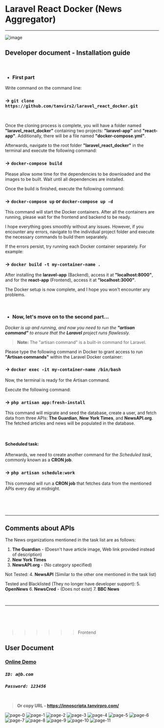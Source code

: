 Laravel React Docker  (News Aggregator)
=======================================
***

![image](https://github.com/tanvirs2/laravel_react_docker/assets/11763906/4d89fafb-0ad5-4638-9ddc-141a47a1f7da)

## Developer document - Installation guide

<br/>

+ ### First part

Write command on the command line:

### &rarr; `git clone https://github.com/tanvirs2/laravel_react_docker.git`

<br/>

Once the cloning process is complete, you will have a folder named **"laravel_react_docker"**
containing two projects: **"laravel-app"** and **"react-app"**.
Additionally, there will be a file named **"docker-compose.yml"**.

Afterwards, navigate to the root folder **"laravel_react_docker"** in the terminal
and execute the following command:

### &rarr; `docker-compose build`

Please allow some time for the dependencies to be downloaded and the images to be built.
Wait until all dependencies are installed.

Once the build is finished, execute the following command:

### &rarr; `docker-compose up` or `docker-compose up -d`

This command will start the Docker containers. After all the containers are running,
please wait for the frontend and backend to be ready.

I hope everything goes smoothly without any issues. However, if you encounter any errors,
navigate to the individual project folder and execute the necessary commands to build them separately.

If the errors persist, try running each Docker container separately. For example:

### &rarr; `docker build -t my-container-name .`

After installing the **laravel-app** (Backend), access it at **"localhost:8000"**, and for the **react-app** (Frontend), access it at **"localhost:3000"**.

The Docker setup is now complete, and I hope you won't encounter any problems.

<br/>


+ ### Now, let's move on to the second part...

*Docker is up and running, and now you need to run the **"artisan command"** to ensure that the **Laravel** project runs flawlessly.*

>**Note:** The "artisan command" is a built-in command for Laravel.

Please type the following command in Docker to grant access to run **"Artisan commands"** within the Laravel Docker container:

### &rarr; `docker exec -it my-container-name /bin/bash`

Now, the terminal is ready for the Artisan command.

Execute the following command:

### &rarr; `php artisan app:fresh-install`

This command will migrate and seed the database, create a user, and fetch data from three APIs: **The Guardian**, **New York Times**, and **NewsAPI.org**. The fetched articles and news will be populated in the database.

<br/>

#### Scheduled task:

Afterwards, we need to create another command for the *Scheduled task*, commonly known as a **CRON job**.

### &rarr; `php artisan schedule:work`

This command will run a **CRON job** that fetches data from the mentioned APIs every day at midnight.



<br/><br/><br/>
***
## Comments about APIs

The News organizations mentioned in the task list are as follows:

1. **The Guardian** - (Doesn't have article image, Web link provided instead of description)
2. **New York Times**
3. **NewsAPI.org** - (No category specified)

Not Tested:
4. **NewsAPI** (Similar to the other one mentioned in the task list)

Tested and Blacklisted (They no longer have developer support):
5. **OpenNews**
6. **NewsCred** - (Does not exist)
7. **BBC News**

<br/>

***

<br/><br/><br/>

>>>>>>Frontend

## User Document



### [Online Demo](https://innoscripta.tanvirpro.com/)

### *`ID: a@b.com`*
### *`Password: 123456`*

<br/>

>**Or copy URL - https://innoscripta.tanvirpro.com/**



![page-0](https://github.com/tanvirs2/laravel_react_docker/assets/11763906/32a6b3a6-6c9c-4480-b855-5dbb4cf8c2c6)
![page-1](https://github.com/tanvirs2/laravel_react_docker/assets/11763906/7e3664b3-f8a6-4cc6-a598-4db19e1ea25d)
![page-2](https://github.com/tanvirs2/laravel_react_docker/assets/11763906/892ba386-9dfe-4997-afb6-fac7598643fe)
![page-3](https://github.com/tanvirs2/laravel_react_docker/assets/11763906/7157fda9-4ad4-4dc4-9fd5-543adca467ab)
![page-4](https://github.com/tanvirs2/laravel_react_docker/assets/11763906/c52dbcae-7c1a-4683-894b-74aab08a2ead)
![page-5](https://github.com/tanvirs2/laravel_react_docker/assets/11763906/d6c6c1c8-ad43-4301-a476-786cf069a1c7)
![page-6](https://github.com/tanvirs2/laravel_react_docker/assets/11763906/5f79ae8c-73f1-4e40-8fac-b9aa9de1bc95)
![page-7](https://github.com/tanvirs2/laravel_react_docker/assets/11763906/a5f8ad03-879e-471e-a110-01e5757218c5)
![page-8](https://github.com/tanvirs2/laravel_react_docker/assets/11763906/c9941f11-ac3e-4d7d-ae89-051d3967b398)
![page-9](https://github.com/tanvirs2/laravel_react_docker/assets/11763906/7c1d476a-575f-44ce-a837-9bb29533ff04)
![page-10](https://github.com/tanvirs2/laravel_react_docker/assets/11763906/ca44e2e7-50e8-4822-b78b-ad570bac43cc)
![page-11](https://github.com/tanvirs2/laravel_react_docker/assets/11763906/e87b0c68-36a0-47b6-905d-397d6205342d)

